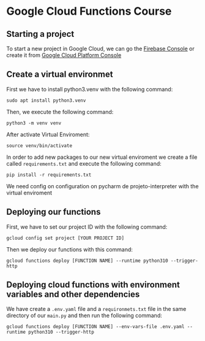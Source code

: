 # Google Cloud Functions Course
## Starting a project
To start a new project in Google Cloud, we can go the [Firebase Console](https://console.firebase.google.com/) or create it from [Google Cloud Platform Console](https://console.cloud.google.com)
## Create a virtual environmet
First we have to install python3.venv with the following command:
```
sudo apt install python3.venv
```
Then, we execute the following command:
```
python3 -m venv venv
```
After activate Virtual Enviroment:
```
source venv/bin/activate
```
In order to add new packages to our new virtual enviroment we create a file called `requirements.txt` and execute the following command:
```
pip install -r requirements.txt
```
We need config on configuration on pycharm de projeto-interpreter with the virtual enviroment
## Deploying our functions
First, we have to set our project ID with the following command:
```
gcloud config set project [YOUR PROJECT ID]
```
Then we deploy our functions with this command:
```
gcloud functions deploy [FUNCTION NAME] --runtime python310 --trigger-http
```

## Deploying cloud functions with environment variables and other dependencies
We have create a `.env.yaml` file and a `requironmets.txt` file in the same directory of our `main.py` and then run the following command:
```
gcloud functions deploy [FUNCTION NAME] --env-vars-file .env.yaml --runtime python310 --trigger-http
```